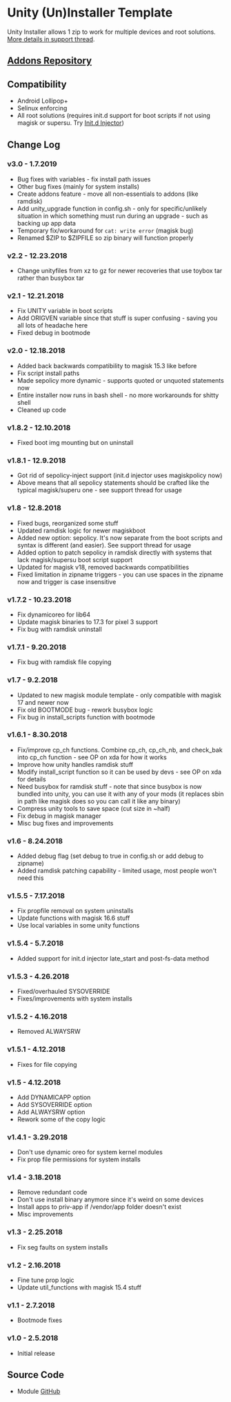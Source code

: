# Unity (Un)Installer Template
Unity Installer allows 1 zip to work for multiple devices and root solutions. [More details in support thread](https://forum.xda-developers.com/apps/magisk/module-audio-modification-library-t3579612).

## [Addons Repository](https://github.com/Zackptg5/Unity-Addons)

## Compatibility
* Android Lollipop+
* Selinux enforcing
* All root solutions (requires init.d support for boot scripts if not using magisk or supersu. Try [Init.d Injector](https://forum.xda-developers.com/android/software-hacking/mod-universal-init-d-injector-wip-t3692105))

## Change Log
### v3.0 - 1.7.2019
* Bug fixes with variables - fix install path issues
* Other bug fixes (mainly for system installs)
* Create addons feature - move all non-essentials to addons (like ramdisk)
* Add unity_upgrade function in config.sh - only for specific/unlikely situation in which something must run during an upgrade - such as backing up app data
* Temporary fix/workaround for `cat: write error` (magisk bug)
* Renamed $ZIP to $ZIPFILE so zip binary will function properly

### v2.2 - 12.23.2018
* Change unityfiles from xz to gz for newer recoveries that use toybox tar rather than busybox tar 

### v2.1 - 12.21.2018
* Fix UNITY variable in boot scripts
* Add ORIGVEN variable since that stuff is super confusing - saving you all lots of headache here
* Fixed debug in bootmode

### v2.0 - 12.18.2018
* Added back backwards compatibility to magisk 15.3 like before
* Fix script install paths
* Made sepolicy more dynamic - supports quoted or unquoted statements now
* Entire installer now runs in bash shell - no more workarounds for shitty shell
* Cleaned up code

### v1.8.2 - 12.10.2018
* Fixed boot img mounting but on uninstall

### v1.8.1 - 12.9.2018
* Got rid of sepolicy-inject support (init.d injector uses magiskpolicy now)
* Above means that all sepolicy statements should be crafted like the typical magisk/superu one - see support thread for usage

### v1.8 - 12.8.2018
* Fixed bugs, reorganized some stuff
* Updated ramdisk logic for newer magiskboot
* Added new option: sepolicy. It's now separate from the boot scripts and syntax is different (and easier). See support thread for usage
* Added option to patch sepolicy in ramdisk directly with systems that lack magisk/supersu boot script support
* Updated for magisk v18, removed backwards compatibilities
* Fixed limitation in zipname triggers - you can use spaces in the zipname now and trigger is case insensitive

### v1.7.2 - 10.23.2018
* Fix dynamicoreo for lib64
* Update magisk binaries to 17.3 for pixel 3 support
* Fix bug with ramdisk uninstall

### v1.7.1 - 9.20.2018
* Fix bug with ramdisk file copying

### v1.7 - 9.2.2018
* Updated to new magisk module template - only compatible with magisk 17 and newer now
* Fix old BOOTMODE bug - rework busybox logic
* Fix bug in install_scripts function with bootmode

### v1.6.1 - 8.30.2018
* Fix/improve cp_ch functions. Combine cp_ch, cp_ch_nb, and check_bak into cp_ch function - see OP on xda for how it works
* Improve how unity handles ramdisk stuff
* Modify install_script function so it can be used by devs - see OP on xda for details
* Need busybox for ramdisk stuff - note that since busybox is now bundled into unity, you can use it with any of your mods (it replaces sbin in path like magisk does so you can call it like any binary)
* Compress unity tools to save space (cut size in ~half)
* Fix debug in magisk manager
* Misc bug fixes and improvements

### v1.6 - 8.24.2018
* Added debug flag (set debug to true in config.sh or add debug to zipname)
* Added ramdisk patching capability - limited usage, most people won't need this

### v1.5.5 - 7.17.2018
* Fix propfile removal on system uninstalls
* Update functions with magisk 16.6 stuff
* Use local variables in some unity functions

### v1.5.4 - 5.7.2018
* Added support for init.d injector late_start and post-fs-data method

### v1.5.3 - 4.26.2018
* Fixed/overhauled SYSOVERRIDE
* Fixes/improvements with system installs

### v1.5.2 - 4.16.2018
* Removed ALWAYSRW

### v1.5.1 - 4.12.2018
* Fixes for file copying

### v1.5 - 4.12.2018
* Add DYNAMICAPP option
* Add SYSOVERRIDE option
* Add ALWAYSRW option
* Rework some of the copy logic

### v1.4.1 - 3.29.2018
* Don't use dynamic oreo for system kernel modules
* Fix prop file permissions for system installs

### v1.4 - 3.18.2018
* Remove redundant code
* Don't use install binary anymore since it's weird on some devices
* Install apps to priv-app if /vendor/app folder doesn't exist
* Misc improvements

### v1.3 - 2.25.2018
* Fix seg faults on system installs

### v1.2 - 2.16.2018
* Fine tune prop logic
* Update util_functions with magisk 15.4 stuff

### v1.1 - 2.7.2018
* Bootmode fixes

### v1.0 - 2.5.2018
* Initial release

## Source Code
* Module [GitHub](https://github.com/Zackptg5/Unity)
